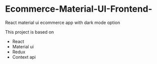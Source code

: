 # Ecommerce-Material-UI-Frontend-

React material ui ecommerce app with dark mode option 

This project is based on 
* React
* Material ui
* Redux
* Context api
